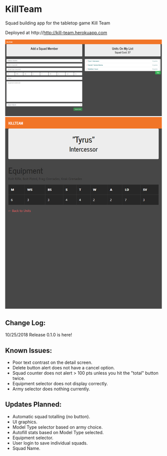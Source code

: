# KillTeam
Squad building app for the tabletop game Kill Team

Deployed at http://http://kill-team.herokuapp.com

![Main Screen](./client/public/killteam1.png)
![Detail View](./client/public/killteam2.png)

## Change Log:

10/25/2018
Release 0.1.0 is here!

## Known Issues:

* Poor text contrast on the detail screen.
* Delete button alert does not have a cancel option.
* Squad counter does not alert > 100 pts unless you hit the "total" button twice.
* Equipment selector does not display correctly.
* Army selector does nothing currently.

## Updates Planned:

* Automatic squad totalling (no button).
* UI graphics.
* Model Type selector based on army choice.
* Autofill stats based on Model Type selected.
* Equipment selector.
* User login to save individual squads.
* Squad Name.

